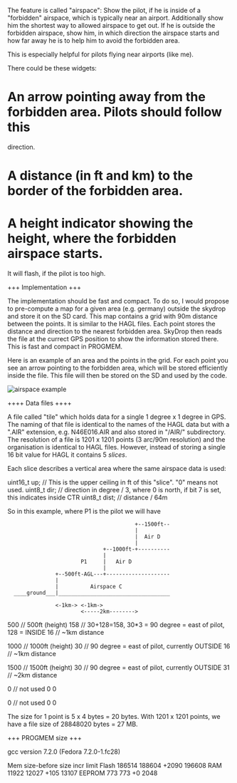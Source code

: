 The feature is called "airspace": Show the pilot, if he is inside of
a "forbidden" airspace, which is typically near an airport. Additionally
show him the shortest way to allowed airspace to get out. If he is outside
the forbidden airspace, show him, in which direction the airspace starts
and how far away he is to help him to avoid the forbidden area.

This is especially helpful for pilots flying near airports (like me). 

There could be these widgets:
 # An arrow pointing away from the forbidden area. Pilots should follow this
   direction.
 # A distance (in ft and km) to the border of the forbidden area.
 # A height indicator showing the height, where the forbidden airspace starts.
   It will flash, if the pilot is too high.
   
+++ Implementation +++

The implementation should be fast and compact. To do so, I would propose to 
pre-compute a map for a given area (e.g. germany) outside the skydrop and
store it on the SD card. This map contains a grid with 90m distance
between the points. It is similar to the HAGL files. Each point stores
the distance and direction to the nearest forbidden area. SkyDrop then
reads the file at the currect GPS position to show the information stored
there. This is fast and compact in PROGMEM.

Here is an example of an area and the points in the grid. For each
point you see an arrow pointing to the forbidden area, which will be
stored efficiently inside the file. This file will then be stored on
the SD and used by the code.

![airspace example](http://bubecks.de/public/sky/airspace.png)

++++ Data files ++++

A file called "tile" which holds data for a single 1 degree x 1 degree in GPS.
The naming of that file is identical to the names of the HAGL data but with a ".AIR" extension,
e.g. N46E016.AIR and also stored in "/AIR/" subdirectory. The resolution of a file is
1201 x 1201 points (3 arc/90m resolution) and the organisation is identical to HAGL files.
However, instead of storing a single 16 bit value for HAGL it contains 5 _slices_.

Each slice describes a vertical area where the same airspace data is used:

uint16_t up;     // This is the upper ceiling in ft of this "slice". "0" means not used.
uint8_t dir;     // direction in degree / 3, where 0 is north, if bit 7 is set, this indicates inside CTR
uint8_t dist;    // distance / 64m
            
So in this example, where P1 is the pilot we will have

                                            +--1500ft--
                                            |          
                                            |  Air D
                                            |
                                  +--1000ft-+----------
                                  |
                           P1     |   Air D
                                  |
                   +--500ft-AGL---+--------------------
                   |                
                   |          Airspace C   
      ____ground___|___________________________________
                                                       
                   <-1km-> <-1km->
                           <-----2km-------->


500     // 500ft (height)
158     // 30+128=158, 30*3 = 90 degree = east of pilot, 128 = INSIDE
16      // ~1km distance

1000    // 1000ft (height)
30      // 90 degree = east of pilot, currently OUTSIDE
16      // ~1km distance

1500    // 1500ft (height)
30      // 90 degree = east of pilot, currently OUTSIDE
31      // ~2km distance

0       // not used
0
0

0       // not used
0
0

The size for 1 point is 5 x 4 bytes = 20 bytes.
With 1201 x 1201 points, we have a file size of 28848020 bytes = 27 MB.

+++ PROGMEM size +++

gcc version 7.2.0 (Fedora 7.2.0-1.fc28) 

Mem     size-before  size    incr    limit
Flash   186514       188604  +2090   196608
RAM     11922        12027   +105    13107
EEPROM  773          773     +0      2048
